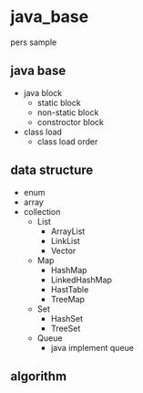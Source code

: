 # java_base
 pers sample
## java base 
 - java block 
   - static block  
   - non-static block  
   - constroctor block   
 - class load
   - class load order
## data structure 
 - enum
 - array
 - collection
   - List
     - ArrayList
     - LinkList
     - Vector
   - Map
     - HashMap
     - LinkedHashMap
     - HastTable
     - TreeMap
   - Set
     - HashSet
     - TreeSet
   - Queue
     - java implement queue

## algorithm


